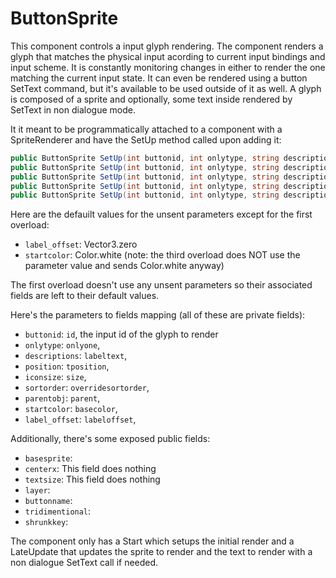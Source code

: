 # ButtonSprite
This component controls a input glyph rendering. The component renders a glyph that matches the physical input acording to current input bindings and input scheme. It is constantly monitoring changes in either to render the one matching the current input state. It can even be rendered using a button SetText command, but it's available to be used outside of it as well. A glyph is composed of a sprite and optionally, some text inside rendered by SetText in non dialogue mode.

It it meant to be programmatically attached to a component with a SpriteRenderer and have the SetUp method called upon adding it:

```cs
public ButtonSprite SetUp(int buttonid, int onlytype, string description)
public ButtonSprite SetUp(int buttonid, int onlytype, string description, Vector3 position, Vector3 iconsize, int sortorder, Transform parentobj)
public ButtonSprite SetUp(int buttonid, int onlytype, string description, Vector3 position, Vector3 iconsize, int sortorder, Transform parentobj, Vector3 label_offset)
public ButtonSprite SetUp(int buttonid, int onlytype, string description, Vector3 position, Vector3 iconsize, int sortorder, Transform parentobj, Color startcolor)
public ButtonSprite SetUp(int buttonid, int onlytype, string description, Vector3 position, Vector3 iconsize, int sortorder, Transform parentobj, Color startcolor, Vector3 label_offset)
```
Here are the defauilt values for the unsent parameters except for the first overload:

- `label_offset`: Vector3.zero
- `startcolor`: Color.white (note: the third overload does NOT use the parameter value and sends Color.white anyway)

The first overload doesn't use any unsent parameters so their associated fields are left to their default values.

Here's the parameters to fields mapping (all of these are private fields):

- `buttonid`: `id`, the input id of the glyph to render
- `onlytype`: `onlyone`, 
- `descriptions`: `labeltext`, 
- `position`: `tposition`, 
- `iconsize`: `size`, 
- `sortorder`: `overridesortorder`, 
- `parentobj`: `parent`, 
- `startcolor`: `basecolor`, 
- `label_offset`: `labeloffset`, 

Additionally, there's some exposed public fields:

- `basesprite`: 
- `centerx`: This field does nothing
- `textsize`: This field does nothing
- `layer`: 
- `buttonname`: 
- `tridimentional`: 
- `shrunkkey`: 

The component only has a Start which setups the initial render and a LateUpdate that updates the sprite to render and the text to render with a non dialogue SetText call if needed.
